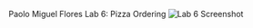 Paolo Miguel Flores
Lab 6: Pizza Ordering
![Lab 6 Screenshot](https://github.com/paolofloress44/FECP-Java-Session1-PizzaOrdering/blob/main/Screenshot%202025-07-02%20at%202.33.48%E2%80%AFPM.png "Lab 6 Screenshot")
